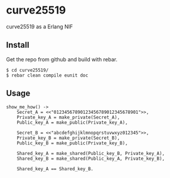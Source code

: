 # curve25519
curve25519 as a Erlang NIF

## Install

Get the repo from github and build with rebar.

```
$ cd curve25519/
$ rebar clean compile eunit doc
```

## Usage

```
show_me_how() ->
    Secret_A = <<"01234567890123456789012345678901">>,
    Private_key_A = make_private(Secret_A),
    Public_key_A = make_public(Private_key_A),

    Secret_B = <<"abcdefghijklmnopqrstuvwxyz012345">>,
    Private_key_B = make_private(Secret_B),
    Public_key_B = make_public(Private_key_B),
    
    Shared_key_A = make_shared(Public_key_B, Private_key_A),
    Shared_key_B = make_shared(Public_key_A, Private_key_B),
    
    Shared_key_A == Shared_key_B.
```

